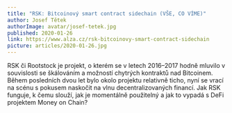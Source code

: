 ```yaml
---
title: "RSK: Bitcoinový smart contract sidechain (VŠE, CO VÍME)"
author: Josef Tětek
authorImage: avatar/josef-tetek.jpg
published: 2020-01-26
link: https://www.alza.cz/rsk-bitcoinovy-smart-contract-sidechain
picture: articles/2020-01-26.jpg
---
```


RSK či Rootstock je projekt, o kterém se v letech 2016–2017 hodně mluvilo v souvislosti se škálováním a možností chytrých kontraktů nad Bitcoinem. Během posledních dvou let bylo okolo projektu relativně ticho, nyní se vrací na scénu s pokusem naskočit na vlnu decentralizovaných financí. Jak RSK funguje, k čemu slouží, jak je momentálně použitelný a jak to vypadá s DeFi projektem Money on Chain?
